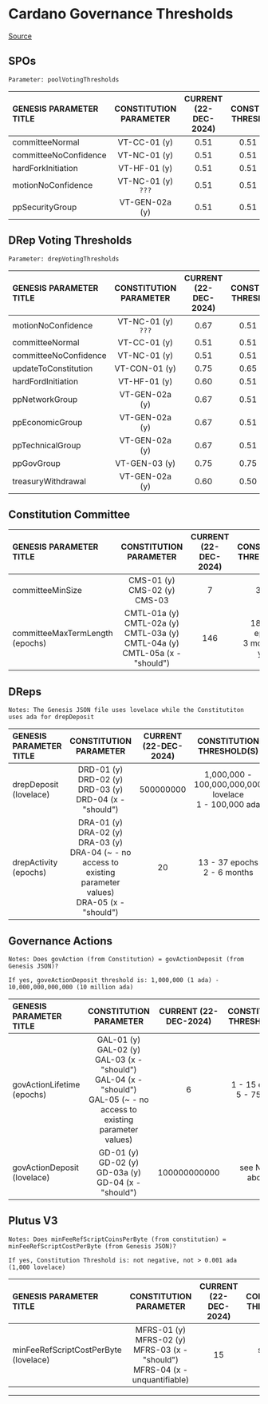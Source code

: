# Cardano Governance Thresholds
[Source]()

## SPOs
```
Parameter: poolVotingThresholds
```

| GENESIS PARAMETER TITLE   | CONSTITUTION PARAMETER    | CURRENT (22-DEC-2024)  | CONSTITUTION THRESHOLD(S) |
|  :----------              | :----------------:        |  :-------------:       |  :------------:           |
| committeeNormal           | VT-CC-01 (y)	            | 0.51                   | 0.51 - 0.90               |
| committeeNoConfidence     | VT-NC-01 (y)	            | 0.51                   | 0.51 - 0.75               |
| hardForkInitiation        | VT-HF-01 (y)              | 0.51                   | 0.51 - 0.80               |                    
| motionNoConfidence        | VT-NC-01 (y) `???`        | 0.51                   | 0.51 - 0.75               |
| ppSecurityGroup           | VT-GEN-02a (y)	          | 0.51                   | 0.51 - 0.75               |

## DRep Voting Thresholds
```
Parameter: drepVotingThresholds
```

| GENESIS PARAMETER TITLE   | CONSTITUTION PARAMETER    | CURRENT (22-DEC-2024)    | CONSTITUTION THRESHOLD(S) |
|  :----------              | :----------------:        |  :-------------:         |  :------------:           |
| motionNoConfidence        | VT-NC-01 (y) `???`	      | 0.67                     | 0.51 - 0.75               |
| committeeNormal           | VT-CC-01 (y)	            | 0.51                     | 0.51 - 0.90               |
| committeeNoConfidence     | VT-NC-01 (y)	            | 0.51                     | 0.51 - 0.75               |
| updateToConstitution      | VT-CON-01 (y)	            | 0.75                     | 0.65 - 0.90               |
| hardFordInitiation        | VT-HF-01 (y)              | 0.60                     | 0.51 - 0.80               |
| ppNetworkGroup            | VT-GEN-02a (y)	          | 0.67                     | 0.51 - 0.75               |
| ppEconomicGroup           | VT-GEN-02a (y)	          | 0.67                     | 0.51 - 0.75               |
| ppTechnicalGroup          | VT-GEN-02a (y)	          | 0.67                     | 0.51 - 0.75               |
| ppGovGroup                | VT-GEN-03 (y)	            | 0.75                     | 0.75 - 0.90               |
| treasuryWithdrawal        | VT-GEN-02a (y)	          | 0.60                     | 0.50 - 0.75               |

## Constitution Committee

| GENESIS PARAMETER TITLE           | CONSTITUTION PARAMETER                                                                             | CURRENT (22-DEC-2024)    | CONSTITUTION THRESHOLD(S)                    |
|  :----------                      | :----------------:                                                                                 |  :-------------:         |  :------------:                              |
| committeeMinSize                  | CMS-01 (y) <br> CMS-02 (y) <br> CMS-03 		                                                         | 7                        |  3 - 10                                      |
| committeeMaxTermLength (epochs)   | CMTL-01a (y) <br> CMTL-02a (y) <br> CMTL-03a (y) <br> CMTL-04a (y)	<br> CMTL-05a (x - "should")	 | 146                      |  18 - 239 epochs <br> 3 months - 4 years     |

## DReps
```
Notes: The Genesis JSON file uses lovelace while the Constitutiton uses ada for drepDeposit
```
| GENESIS PARAMETER TITLE           | CONSTITUTION PARAMETER                                                                                                                  | CURRENT (22-DEC-2024)    | CONSTITUTION THRESHOLD(S)                    |
|  :----------                      | :----------------:                                                                                                                      |  :-------------:         |  :------------:                              |
| drepDeposit (lovelace)            | DRD-01 (y)	<br> DRD-02 (y)	<br> DRD-03 (y)	<br> DRD-04 (x - "should")                                                                  | 500000000                | 1,000,000  - 100,000,000,000 lovelace <br> 1 - 100,000 ada    |
| drepActivity (epochs)             | DRA-01 (y)	<br> DRA-02 (y)	<br> DRA-03 (y) <br> DRA-04 (~ - no access to existing parameter values)	<br> DRA-05 (x - "should")		    | 20                       | 13 - 37 epochs <br> 2 - 6 months                              |

## Governance Actions
```
Notes: Does govAction (from Constitution) = govActionDeposit (from Genesis JSON)?

If yes, goveActionDeposit threshold is: 1,000,000 (1 ada) - 10,000,000,000,000 (10 million ada)
```
| GENESIS PARAMETER TITLE       | CONSTITUTION PARAMETER    | CURRENT (22-DEC-2024)    | CONSTITUTION THRESHOLD(S) |
|  :----------                  | :----------------:        |  :-------------:         |  :------------:           |
| govActionLifetime (epochs)    | GAL-01 (y)	<br> GAL-02 (y)	<br> GAL-03 (x - "should") <br> GAL-04 (x - "should") <br> GAL-05 (~ - no access to existing parameter values) | 6                        | 1 - 15 epochs <br> 5 - 75 days                          |
| govActionDeposit (lovelace)   | GD-01 (y)	<br> GD-02 (y) <br> GD-03a (y)	<br> GD-04 (x - "should")		                                                                     | 100000000000             | see Notes above                                         |

## Plutus V3
```
Notes: Does minFeeRefScriptCoinsPerByte	(from constitution) = minFeeRefScriptCostPerByte (from Genesis JSON)?

If yes, Constitution Threshold is: not negative, not > 0.001 ada (1,000 lovelace) 	
```
| GENESIS PARAMETER TITLE                 | CONSTITUTION PARAMETER                                                                            | CURRENT (22-DEC-2024)    | CONSTITUTION THRESHOLD(S) |
|  :----------                            | :----------------:                                                                                |  :-------------:         |  :------------:           |
| minFeeRefScriptCostPerByte (lovelace)   | MFRS-01 (y)	<br> MFRS-02 (y)	<br> 	MFRS-03 (x - "should") <br> 	MFRS-04 (x - unquantifiable)    | 15                       | see Notes above                          |

---
























